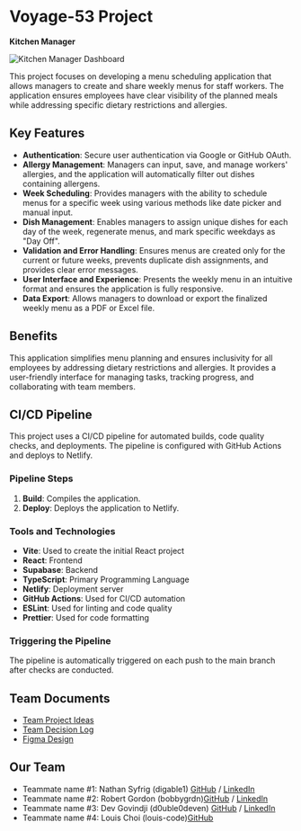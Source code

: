 # Voyage-53 Project

**Kitchen Manager**

![Kitchen Manager Dashboard](https://github.com/user-attachments/assets/23482787-78cc-43a6-884a-17ea5cfcdffa)

This project focuses on developing a menu scheduling application that allows managers to create and share weekly menus for staff workers. The application ensures employees have clear visibility of the planned meals while addressing specific dietary restrictions and allergies.

## Key Features

- **Authentication**: Secure user authentication via Google or GitHub OAuth.
- **Allergy Management**: Managers can input, save, and manage workers' allergies, and the application will automatically filter out dishes containing allergens.
- **Week Scheduling**: Provides managers with the ability to schedule menus for a specific week using various methods like date picker and manual input.
- **Dish Management**: Enables managers to assign unique dishes for each day of the week, regenerate menus, and mark specific weekdays as "Day Off".
- **Validation and Error Handling**: Ensures menus are created only for the current or future weeks, prevents duplicate dish assignments, and provides clear error messages.
- **User Interface and Experience**: Presents the weekly menu in an intuitive format and ensures the application is fully responsive.
- **Data Export**: Allows managers to download or export the finalized weekly menu as a PDF or Excel file.

## Benefits

This application simplifies menu planning and ensures inclusivity for all employees by addressing dietary restrictions and allergies. It provides a user-friendly interface for managing tasks, tracking progress, and collaborating with team members.

## CI/CD Pipeline

This project uses a CI/CD pipeline for automated builds, code quality checks, and deployments. The pipeline is configured with GitHub Actions and deploys to Netlify.

### Pipeline Steps

1. **Build**: Compiles the application.
2. **Deploy**: Deploys the application to Netlify.

### Tools and Technologies

- **Vite**: Used to create the initial React project
- **React**: Frontend
- **Supabase**: Backend
- **TypeScript**: Primary Programming Language
- **Netlify**: Deployment server
- **GitHub Actions**: Used for CI/CD automation
- **ESLint**: Used for linting and code quality
- **Prettier**: Used for code formatting

### Triggering the Pipeline

The pipeline is automatically triggered on each push to the main branch after checks are conducted.

## Team Documents

- [Team Project Ideas](./docs/team_project_ideas.md)
- [Team Decision Log](./docs/team_decision_log.md)
- [Figma Design](https://www.figma.com/design/5zzT4VVu4G20vaO2GhW3ur/Dashboard?node-id=0-1&t=7BYI6gcxTcXwSzRv-1)

## Our Team

- Teammate name #1: Nathan Syfrig (digable1) [GitHub](https://github.com/digable1) / [LinkedIn](https://www.linkedin.com/in/nathansyfrig/)
- Teammate name #2: Robert Gordon (bobbygrdn)[GitHub](https://github.com/bobbygrdn) / [LinkedIn](https://linkedin.com/in/bobbygrdn)
- Teammate name #3: Dev Govindji (d0uble0deven) [GitHub](https://github.com/d0uble0deven) / [LinkedIn](https://www.linkedin.com/in/devgovindji/)
- Teammate name #4: Louis Choi (louis-code)[GitHub](https://github.com/chef-louis)

